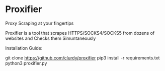 # Proxifier
Proxy Scraping at your fingertips 


Proxifier is a tool that scrapes HTTPS/SOCKS4/SOCKS5 from dozens of websites and Checks them Simuntaneously 


Installation Guide:

git clone https://github.com/clurdy/proxifier
pip3 install -r requirements.txt
python3 proxifier.py

